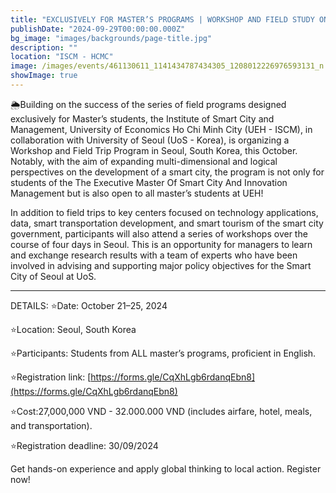 ```yaml
---
title: "EXCLUSIVELY FOR MASTER’S PROGRAMS | WORKSHOP AND FIELD STUDY ON SMART AND CREATIVE CITIES IN KOREA IN COLLABORATION WITH UNIVERSITY OF SEOUL"
publishDate: "2024-09-29T00:00:00.000Z"
bg_image: "images/backgrounds/page-title.jpg"
description: "" 
location: "ISCM - HCMC"
image: /images/events/461130611_1141434787434305_1208012226976593131_n.jpg
showImage: true
---
```


🌦️Building on the success of the series of field programs designed exclusively for Master’s students, the Institute of Smart City and Management, University of Economics Ho Chi Minh City (UEH - ISCM), in collaboration with University of Seoul (UoS - Korea), is organizing a Workshop and Field Trip Program in Seoul, South Korea, this October. Notably, with the aim of expanding multi-dimensional and logical perspectives on the development of a smart city, the program is not only for students of the The Executive Master Of Smart City And Innovation Management  but is also open to all master’s students at UEH!

In addition to field trips to key centers focused on technology applications, data, smart transportation development, and smart tourism of the smart city government, participants will also attend a series of workshops over the course of four days in Seoul. This is an opportunity for managers to learn and exchange research results with a team of experts who have been involved in advising and supporting major policy objectives for the Smart City of Seoul at UoS.

_________________________  
DETAILS:
⭐Date: October 21–25, 2024  

⭐Location:  Seoul, South Korea  

⭐Participants: Students from ALL master’s programs, proficient in English.  

⭐Registration link: [https://forms.gle/CqXhLgb6rdanqEbn8](https://forms.gle/CqXhLgb6rdanqEbn8)

⭐Cost:27,000,000 VND - 32.000.000 VND  (includes airfare, hotel, meals, and transportation).  

⭐Registration deadline: 30/09/2024

Get hands-on experience and apply global thinking to local action. Register now!